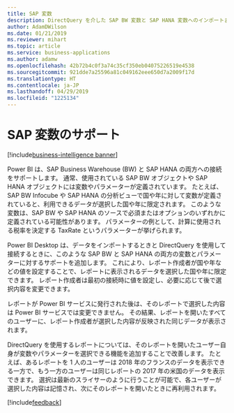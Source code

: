 ```yaml
---
title: SAP 変数
description: DirectQuery を介した SAP BW 変数と SAP HANA 変数へのインポートまたは接続のサポートを追加します。
author: AdamDWilson
ms.date: 01/21/2019
ms.reviewer: mihart
ms.topic: article
ms.service: business-applications
ms.author: adamw
ms.openlocfilehash: 42b72b4c0f3a74c35cf350eb04075226519e4538
ms.sourcegitcommit: 921dde7a25596a81c049162eee650d7a2009f17d
ms.translationtype: HT
ms.contentlocale: ja-JP
ms.lasthandoff: 04/29/2019
ms.locfileid: "1225134"
---
```

# <a name="support-for-sap-variables"></a>SAP 変数のサポート

[!include[business-intelligence banner](../../includes/business-intelligence.md)]

Power BI は、SAP Business Warehouse (BW) と SAP HANA の両方への接続をサポートします。
通常、使用されている SAP BW オブジェクトや SAP HANA オブジェクトには変数やパラメーターが定義されています。 たとえば、SAP BW Infocube や SAP HANA の分析ビューで国や年に対して変数が定義されていると、利用できるデータが選択した国や年に限定されます。 このような変数は、SAP BW や SAP HANA のソースで必須またはオプションのいずれかに定義されている可能性があります。 パラメーターの例として、計算に使用される税率を決定する TaxRate というパラメーターが挙げられます。

Power BI Desktop は、データをインポートするときと DirectQuery を使用して接続するときに、このような SAP BW と SAP HANA の両方の変数とパラメーターに対するサポートを追加します。 これにより、レポート作成者が国や年などの値を設定することで、レポートに表示されるデータを選択した国や年に限定できます。 レポート作成者は最初の接続時に値を設定し、必要に応じて後で選択内容を変更できます。

レポートが Power BI サービスに発行された後は、そのレポートで選択した内容は Power BI サービスでは変更できません。
その結果、レポートを開いたすべてのユーザーに、レポート作成者が選択した内容が反映された同じデータが表示されます。

DirectQuery を使用するレポートについては、そのレポートを開いたユーザー自身が変数やパラメーターを選択できる機能を追加することで改善します。 たとえば、あるレポートを 1 人のユーザーは 2018 年のフランスのデータを表示できる一方で、もう一方のユーザーは同じレポートの 2017 年の米国のデータを表示できます。 選択は最新のスライサーのように行うことが可能で、各ユーザーが選択した内容は記憶され、次にそのレポートを開いたときに再利用されます。

[!include[feedback](../includes/service-feedback.md)]